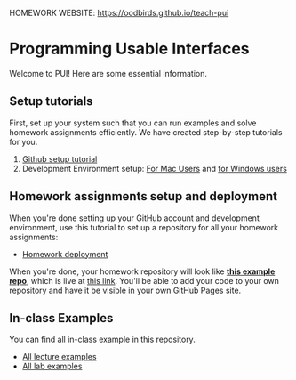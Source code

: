 HOMEWORK WEBSITE: 
https://oodbirds.github.io/teach-pui

# Programming Usable Interfaces

Welcome to PUI! Here are some essential information.

## Setup tutorials

First, set up your system such that you can run examples and solve homework assignments efficiently. We have created step-by-step tutorials for you.

1. [Github setup tutorial](./setup-tutorials/GithubSetup.md)
2. Development Environment setup: [For Mac Users](./setup-tutorials/DeveloperEnvironment--Mac.md) and [for Windows users](./setup-tutorials/DeveloperEnvironment--Win.md)

## Homework assignments setup and deployment

When you're done setting up your GitHub account and development environment, use this tutorial to set up a repository for all your homework assignments:

- [Homework deployment](./setup-tutorials/HWDeployment.md)

When you're done, your homework repository will look like [**this example repo**](https://github.com/interactive-structures/teach-pui-example), which is live at [this link](https://interactive-structures.org/teach-pui-example/). You'll be able to add your code to your own repository and have it be visible in your own GitHub Pages site.

## In-class Examples

You can find all in-class example in this repository.

- [All lecture examples](./in-lecture-examples/)
- [All lab examples](./in-lab-examples/)
